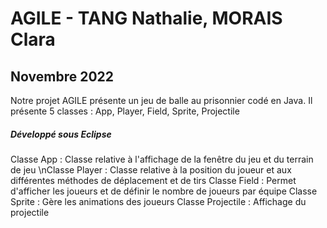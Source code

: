 # AGILE - TANG Nathalie, MORAIS Clara
## Novembre 2022


Notre projet AGILE présente un jeu de balle au prisonnier codé en Java.
Il présente 5 classes : App, Player, Field, Sprite, Projectile

##### Développé sous Eclipse

Classe App : Classe relative à l'affichage de la fenêtre du jeu et du terrain de jeu
\nClasse Player : Classe relative à la position du joueur et aux différentes méthodes de déplacement et de tirs
Classe Field : Permet d'afficher les joueurs et de définir le nombre de joueurs par équipe
Classe Sprite : Gère les animations des joueurs
Classe Projectile : Affichage du projectile


